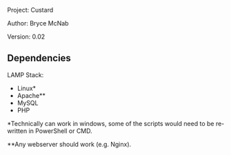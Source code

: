 Project:	Custard

Author:		Bryce McNab

Version:	0.02

Dependencies
------------

LAMP Stack:
 - Linux\*
 - Apache\*\*
 - MySQL
 - PHP

\*Technically can work in windows, some of the scripts would need to be re-written in PowerShell or CMD.

\*\*Any webserver should work (e.g. Nginx).

